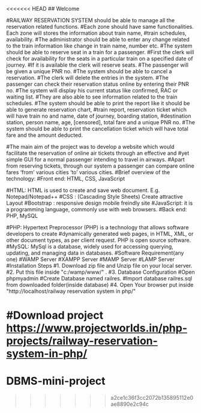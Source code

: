 <<<<<<< HEAD
﻿## Welcome 

#RAILWAY RESERVATION SYSTEM should be able to manage all the reservation related functions.
#Each zone should have same functionalities. Each zone will stores the information about train name, 
#train schedules, availability. 
#The administrator should be able to enter any change related to the train information like change in train name, number etc. 
#The system should be able to reserve seat in a train for a passenger. 
#First the clerk will check for availability for the seats in a particular train on a specified date of journey. 
#If it is available the clerk will reserve seats. 
#The passenger will be given a unique PNR no. 
#The system should be able to cancel a reservation. 
#The clerk will delete the entries in the system. 
#The passenger can check their reservation status online by entering their PNR no. 
#The system will display his current status like confirmed, RAC or waiting list. 
#They are also able to see information related to the train schedules.
#The system should be able to print the report like it should be able to generate reservation chart, 
#train report, reservation ticket which will have train no and name, date of journey, boarding station, 
#destination station, person name, age, [censored], total fare and a unique PNR no. 
#The system should be able to print the cancellation ticket which will have total fare and the amount deducted.
 
#The main aim of the project was to develop a website which would facilitate the reservation of online air tickets through an effective and 
#yet simple GUI for a normal passenger intending to travel in airways. 
#Apart from reserving tickets, through our system a passenger can compare online fares ‘from’ various cities ‘to’ various cities.
#Brief overview of the technology:
#Front end: HTML, CSS, JavaScript

#HTML: HTML is used to create and save web document. E.g. Notepad/Notepad++
#CSS : (Cascading Style Sheets) Create attractive Layout
#Bootstrap : responsive design mobile freindly site
#JavaScript: it is a programming language, commonly use with web browsers.
#Back end: PHP, MySQL

#PHP: Hypertext Preprocessor (PHP) is a technology that allows software developers to create 
#dynamically generated web pages, in HTML, XML, or other document types, as per client request. PHP is open source software.
#MySQL: MySql is a database, widely used for accessing querying, updating, and managing data in databases.
#Software Requirement(any one)
#WAMP Server
#XAMPP Server
#MAMP Server
#LAMP Server
#Installation Steps
#1. Download zip file and Unzip file on your local server.
#2. Put this file inside "c:/wamp/www/" .
#3. Database Configuration
#Open phpmyadmin
#Create Database named railres.
#Import database railres.sql from downloaded folder(inside database)
#4. Open Your browser put inside "http://localhost/railway reservation system in php/"

#Download project  https://www.projectworlds.in/php-projects/railway-reservation-system-in-php/
=======
# DBMS-mini-project
>>>>>>> a2ce1c36f3cc2072b135895112e0ae8890e2c94c
